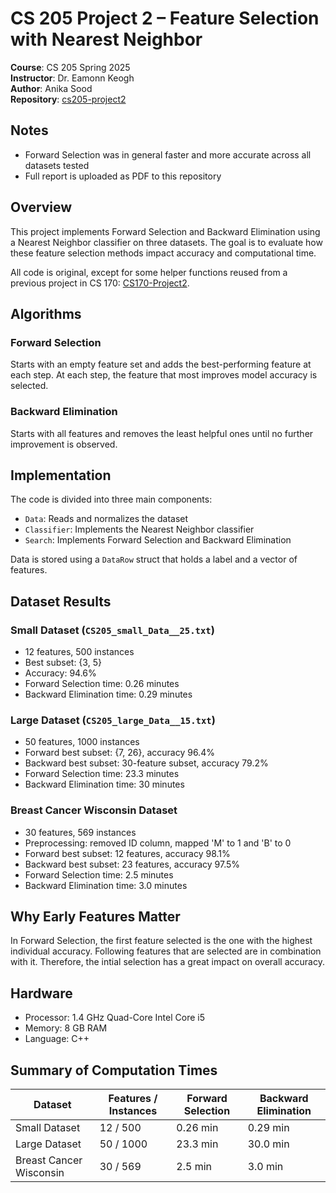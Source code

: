 # CS 205 Project 2 – Feature Selection with Nearest Neighbor

**Course**: CS 205 Spring 2025  
**Instructor**: Dr. Eamonn Keogh  
**Author**: Anika Sood  
**Repository**: [cs205-project2](https://github.com/anikkasood/cs205-project2)

## Notes

- Forward Selection was in general faster and more accurate across all datasets tested
- Full report is uploaded as PDF to this repository


## Overview

This project implements Forward Selection and Backward Elimination using a Nearest Neighbor classifier on three datasets. The goal is to evaluate how these feature selection methods impact accuracy and computational time.

All code is original, except for some helper functions reused from a previous project in CS 170: [CS170-Project2](https://github.com/anikkasood/CS170-Project2).

## Algorithms

### Forward Selection
Starts with an empty feature set and adds the best-performing feature at each step. At each step, the feature that most improves model accuracy is selected.

### Backward Elimination
Starts with all features and removes the least helpful ones until no further improvement is observed.

## Implementation

The code is divided into three main components:

- `Data`: Reads and normalizes the dataset
- `Classifier`: Implements the Nearest Neighbor classifier
- `Search`: Implements Forward Selection and Backward Elimination

Data is stored using a `DataRow` struct that holds a label and a vector of features.

## Dataset Results

### Small Dataset (`CS205_small_Data__25.txt`)
- 12 features, 500 instances
- Best subset: {3, 5}
- Accuracy: 94.6%
- Forward Selection time: 0.26 minutes
- Backward Elimination time: 0.29 minutes

### Large Dataset (`CS205_large_Data__15.txt`)
- 50 features, 1000 instances
- Forward best subset: {7, 26}, accuracy 96.4%
- Backward best subset: 30-feature subset, accuracy 79.2%
- Forward Selection time: 23.3 minutes
- Backward Elimination time: 30 minutes

### Breast Cancer Wisconsin Dataset
- 30 features, 569 instances
- Preprocessing: removed ID column, mapped 'M' to 1 and 'B' to 0
- Forward best subset: 12 features, accuracy 98.1%
- Backward best subset: 23 features, accuracy 97.5%
- Forward Selection time: 2.5 minutes
- Backward Elimination time: 3.0 minutes

## Why Early Features Matter

In Forward Selection, the first feature selected is the one with the highest individual accuracy. Following features that are selected are in combination with it. Therefore, the intial selection has a great impact on overall accuracy. 

## Hardware

- Processor: 1.4 GHz Quad-Core Intel Core i5  
- Memory: 8 GB RAM  
- Language: C++

## Summary of Computation Times

| Dataset                    | Features / Instances | Forward Selection | Backward Elimination |
|---------------------------|----------------------|-------------------|----------------------|
| Small Dataset             | 12 / 500             | 0.26 min          | 0.29 min             |
| Large Dataset             | 50 / 1000            | 23.3 min          | 30.0 min             |
| Breast Cancer Wisconsin   | 30 / 569             | 2.5 min           | 3.0 min              |

